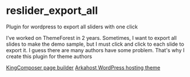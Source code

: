 # reslider_export_all
Plugin for wordpress to export all sliders with one click

I’ve worked on ThemeForest in 2 years. Sometimes, I want to export all slides to make the demo sample, but I must click and click to each slide to export it. I guess there are many authors have some problem.
That's why I create this plugin for theme authors


<a href="https://kingcomposer.com" target="_blank">KingComposer page builder</a>
<a href="http://arkahost.com" target="_blank">Arkahost WordPress hosting theme</a>
